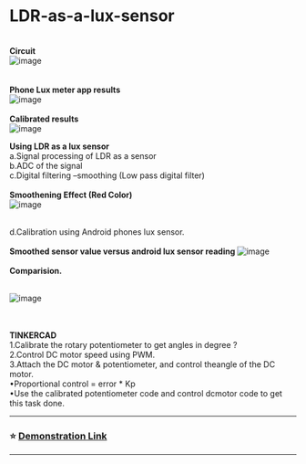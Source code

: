 # LDR-as-a-lux-sensor
<b><br>Circuit</b>
<br>
![image](https://user-images.githubusercontent.com/37467941/124346824-a6b52e80-dbfe-11eb-9d02-7a250dc9fb42.png)
<br><br>
<b><br>Phone Lux meter app results</b><br>
![image](https://user-images.githubusercontent.com/37467941/124346833-b6347780-dbfe-11eb-9cbf-c7cd8fe7e514.png)<br>
<b><br>Calibrated results</b><br>
![image](https://user-images.githubusercontent.com/37467941/124346861-de23db00-dbfe-11eb-84c3-5ab59ffd763a.png)<br>


<b>Using LDR as a lux sensor</b> <br>a.Signal processing of LDR as a sensor <br>b.ADC of the signal <br>c.Digital filtering –smoothing (Low pass digital filter)<br>
<b><br>Smoothening Effect (Red Color)</b><br>
![image](https://user-images.githubusercontent.com/37467941/124346885-057aa800-dbff-11eb-9384-a3a35fb14026.png)



<br>d.Calibration using Android phones lux sensor.<br>
<b><br>Smoothed sensor value versus android lux sensor reading</b>
![image](https://user-images.githubusercontent.com/37467941/124346908-1fb48600-dbff-11eb-90cb-e9c50e0ab5db.png)
<br>
<br><b>Comparision.</b><br><br>

![image](https://user-images.githubusercontent.com/37467941/124346924-3064fc00-dbff-11eb-9aab-cf184da4f2e5.png)

<br>
<br>
<b>TINKERCAD</b><br>
1.Calibrate the rotary potentiometer to get angles in degree ?<br>
2.Control DC motor speed using PWM.<br>
3.Attach the DC motor & potentiometer, and control theangle of the DC motor.<br>
•Proportional control = error * Kp<br>
•Use the calibrated potentiometer code and control dcmotor code to get this task done.<br>


---

### ⭐️ [Demonstration Link](https://cciitpatna-my.sharepoint.com/:f:/g/personal/aditya_2011mt02_iitp_ac_in/Eu-kaveMPh1IsKI9mprawMMBTdcA2QugArvXpVtLHmQ_vA?e=eEztCl) ### 

---
